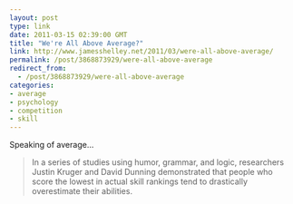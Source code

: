 ```yaml
---
layout: post
type: link
date: 2011-03-15 02:39:00 GMT
title: "We're All Above Average?"
link: http://www.jamesshelley.net/2011/03/were-all-above-average/
permalink: /post/3868873929/were-all-above-average
redirect_from: 
  - /post/3868873929/were-all-above-average
categories:
- average
- psychology
- competition
- skill
---
```

Speaking of average...

<blockquote>In a series of studies using humor, grammar, and logic, researchers Justin Kruger and David Dunning demonstrated that people who score the lowest in actual skill rankings tend to drastically overestimate their abilities.</blockquote>
